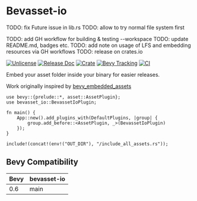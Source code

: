# Bevasset-io

TODO: fix Future issue in lib.rs
TODO: allow to try normal file system first

TODO: add GH workflow for building & testing --workspace
TODO: update README.md, badges etc.
TODO: add note on usage of LFS and embedding resources via GH workflows
TODO: release on crates.io

[![Unlicense](https://img.shields.io/badge/license-Unlicense-blue)](https://unlicense.org)
[![Release Doc](https://docs.rs/bevasset-io/badge.svg)](https://docs.rs/bevasset-io)
[![Crate](https://img.shields.io/crates/v/bevasset-io.svg)](https://crates.io/crates/bevasset-io)
[![Bevy Tracking](https://img.shields.io/badge/Bevy%20tracking-main-lightblue)](https://github.com/bevyengine/bevy/blob/main/docs/plugins_guidelines.md#main-branch-tracking)
[![CI](https://github.com/vleue/embedded_assets/actions/workflows/ci.yaml/badge.svg)](https://github.com/vleue/embedded_assets/actions/workflows/ci.yaml)

Embed your asset folder inside your binary for easier releases.

Work originally inspired by [bevy_embedded_assets](https://github.com/vleue/bevy_embedded_assets/tree/main/src)

```ignore
use bevy::{prelude::*, asset::AssetPlugin};
use bevasset_io::BevassetIoPlugin;

fn main() {
    App::new().add_plugins_with(DefaultPlugins, |group| {
        group.add_before::<AssetPlugin, _>(BevassetIoPlugin)
    });
}

include!(concat!(env!("OUT_DIR"), "/include_all_assets.rs"));
```

## Bevy Compatibility

|Bevy|bevasset-io|
|---|---|
|0.6|main|
